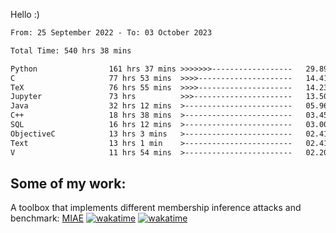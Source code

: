 Hello :)


<!--START_SECTION:waka-->

```txt
From: 25 September 2022 - To: 03 October 2023

Total Time: 540 hrs 38 mins

Python                161 hrs 37 mins >>>>>>>------------------   29.89 %
C                     77 hrs 53 mins  >>>>---------------------   14.41 %
TeX                   76 hrs 55 mins  >>>>---------------------   14.23 %
Jupyter               73 hrs          >>>----------------------   13.50 %
Java                  32 hrs 12 mins  >------------------------   05.96 %
C++                   18 hrs 38 mins  >------------------------   03.45 %
SQL                   16 hrs 12 mins  >------------------------   03.00 %
ObjectiveC            13 hrs 3 mins   >------------------------   02.41 %
Text                  13 hrs 1 min    >------------------------   02.41 %
V                     11 hrs 54 mins  >------------------------   02.20 %
```

<!--END_SECTION:waka-->

## Some of my work: 

A toolbox that implements different membership inference attacks and benchmark: [MIAE](https://github.com/RPI-DSPlab) [![wakatime](https://wakatime.com/badge/user/18ac89f5-baf8-49e6-a5ee-d9272435ce3a/project/3e6541fd-578f-4d9d-9080-f2a42b2d10e1.svg)](https://wakatime.com/badge/user/18ac89f5-baf8-49e6-a5ee-d9272435ce3a/project/3e6541fd-578f-4d9d-9080-f2a42b2d10e1) [![wakatime](https://wakatime.com/badge/user/18ac89f5-baf8-49e6-a5ee-d9272435ce3a/project/5d5826e9-c6d6-4d86-8b00-0d1608c5f167.svg)](https://wakatime.com/badge/user/18ac89f5-baf8-49e6-a5ee-d9272435ce3a/project/5d5826e9-c6d6-4d86-8b00-0d1608c5f167)
